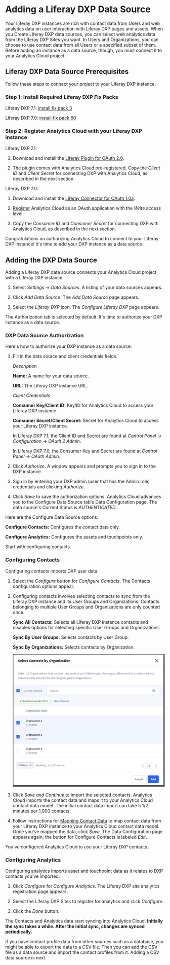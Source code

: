 # Adding a Liferay DXP Data Source [](id=adding-a-liferay-dxp-data-source)

Your Liferay DXP instances are rich with contact data from Users and web
analytics data on user interaction with Liferay DXP pages and assets. When you
Create Liferay DXP data sources, you can select web analytics data from the
Liferay DXP Sites you want. In Users and Organizations, you can choose to use
contact data from all Users or a specified subset of them. Before adding an
instance as a data source, though, you must connect it to your Analytics Cloud
project. 

## Liferay DXP Data Source Prerequisites [](id=liferay-dxp-data-source-prerequisites)

Follow these steps to connect your project to your Liferay DXP instance.

### Step 1: Install Required Liferay DXP Fix Packs [](id=step-2-install-required-liferay-dxp-fix-packs)

Liferay DXP 7.1: 
[install fix pack 3](https://customer.liferay.com/documentation/7.1/deploy/-/official_documentation/deployment/patching-liferay) 

Liferay DXP 7.0: 
[install fix pack 60](https://customer.liferay.com/documentation/7.0/deploy/-/official_documentation/deployment/patching-liferay) 

### Step 2: Register Analytics Cloud with your Liferay DXP instance [](id=step-2-register-analytics-cloud-with-your-liferay-dxp-instance)

Liferay DXP 7.1: 

1.  Download and install the
    [Liferay Plugin for OAuth 2.0](https://web.liferay.com/marketplace/-/mp/application/109571986).

2.  The plugin comes with Analytics Cloud pre-registered. Copy the *Client ID*
    and *Client Secret* for connecting DXP with Analytics Cloud, as described
    in the next section.

Liferay DXP 7.0:

1.  Download and install the
    [Liferay Connector for OAuth 1.0a](https://web.liferay.com/marketplace/-/mp/application/45261909).

2.  [Register](https://customer.liferay.com/documentation/7.0/deploy/-/official_documentation/deployment/oauth)
    Analytics Cloud as an OAuth application with the *Write* access level. 

3.  Copy the *Consumer ID* and *Consumer Secret* for connecting DXP with 
    Analytics Cloud, as described in the next section. 

Congratulations on authorizing Analytics Cloud to connect to your Liferay DXP
instance! It's time to add your DXP instance as a data source. 

## Adding the DXP Data Source [](id=adding-the-dxp-data-source)

Adding a Liferay DXP data source connects your Analytics Cloud project with
a Liferay DXP instance. 

1.  Select *Settings* &rarr; *Data Sources*. A listing of your data sources 
    appears.

2.  Click *Add Data Source*. The *Add Data Source* page appears. 

3.  Select the *Liferay DXP* icon. The *Configure Liferay DXP* page appears.

The Authorization tab is selected by default. It's time to authorize your DXP
instance as a data source. 

### DXP Data Source Authorization [](id=dxp-data-source-authorization)

Here's how to authorize your DXP instance as a data source: 

1.  Fill in the data source and client credentials fields. 

    *Description* 

    **Name:** A name for your data source.

    **URL:** The Liferay DXP instance URL. 

    *Client Credentials*

    **Consumer Key/Client ID:** Key/ID for Analytics Cloud to access your Liferay DXP instance. 

    **Consumer Secret/Client Secret:** Secret for Analytics Cloud to access your
    Liferay DXP instance. 

    In Liferay DXP 7.1, the Client ID and Secret are found at *Control Panel*
    &rarr; *Configuration* &rarr; *OAuth 2 Admin*.

    In Liferay DXP 7.0, the Consumer Key and Secret are found at *Control Panel*
    &rarr; *OAuth Admin*. 

2.  Click *Authorize*. A window appears and prompts you to sign in to the DXP 
    instance. 

3.  Sign in by entering your DXP admin (user that has the Admin role) 
    credentials and clicking *Authorize*. 

4.  Click *Save* to save the authorization options. Analytics Cloud advances you
    to the Configure Data Source tab's Data Configuration page. The data
    source's Current Status is *AUTHENTICATED*. 

Here are the Configure Data Source options:
 
**Configure Contacts:** Configures the contact data only.

**Configure Analytics:** Configures the assets and touchpoints only.

Start with configuring contacts. 

### Configuring Contacts [](id=configuring-contacts)

Configuring contacts imports DXP user data. 

1.  Select the *Configure* button for *Configure Contacts*. The Contacts 
    configuration options appear. 

2.  Configuring contacts involves selecting contacts to sync from the Liferay
    DXP instance and its User Groups and Organizations. Contacts belonging to
    multiple User Groups and Organizations are only counted once. 

    **Sync All Contacts:** Selects all Liferay DXP instance contacts and disables
    options for selecting specific User Groups and Organizations.

    **Sync By User Groups:** Selects contacts by User Group.

    **Sync By Organizations:** Selects contacts by Organization. 

    ![Figure 1: Analytics Cloud lets you select and import contacts from a Liferay DXP instance and its Organizations and User Groups.](../../images/select-dxp-contacts-by-org.png)

3.  Click *Save and Continue* to import the selected contacts. Analytics Cloud
    imports the contact data and maps it to your Analytics Cloud contact data
    model. The initial contact data import can take 5 1/2 minutes per 1,000
    contacts. 

4.  Follow instructions for 
    [Mapping Contact Data](https://github.com/liferay/liferay-docs/blob/master/discover/analytics-cloud/articles/02-getting-started/04-mapping-contact-data.markdown)
    to  map contact data from your Liferay DXP instance to your Analytics Cloud
    contact data model. Once you've mapped the data, click *Save*. The Data
    Configuration page appears again; the button for Configure Contacts is
    labeled *Edit*. 

You've configured Analytics Cloud to use your Liferay DXP contacts. 

### Configuring Analytics [](id=configuring-analytics)

Configuring analytics imports asset and touchpoint data as it relates to DXP
contacts you've imported. 

1.  Click *Configure* for *Configure Analytics*. The Liferay DXP site analytics
    registration page appears. 

2.  Select the Liferay DXP Sites to register for analytics and click 
    *Configure*.

5. Click the *Done* button. 

The Contacts and Analytics data start syncing into Analytics Cloud. **Initially 
the sync takes a while. After the initial sync, changes are synced 
periodically.**

If you have contact profile data from other sources such as a database, you
might be able to export the data to a CSV file. Then you can add the CSV file as
a data source and import the contact profiles from it. Adding a CSV data source
is next. 
